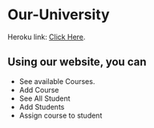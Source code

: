 # Our-University

Heroku link: [Click Here](https://sheltered-crag-88066.herokuapp.com).

## Using our website, you can

- See available Courses.
- Add Course
- See All Student
- Add Students
- Assign course to student
